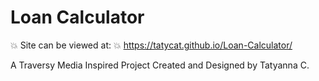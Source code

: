 # Loan Calculator

:boom: Site can be viewed at: :boom:
https://tatycat.github.io/Loan-Calculator/

A Traversy Media Inspired Project Created and Designed by Tatyanna C. 

